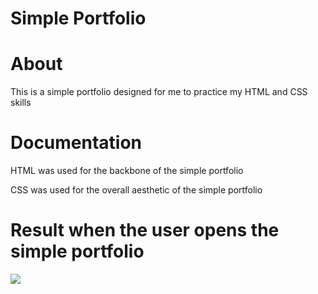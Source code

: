 # Simple Portfolio

# About

This is a simple portfolio designed for me to practice my HTML and CSS skills
                         
# Documentation

HTML was used for the backbone of the simple portfolio

CSS was used for the overall aesthetic of the simple portfolio
                        
# Result when the user opens the simple portfolio 
![](images/)
